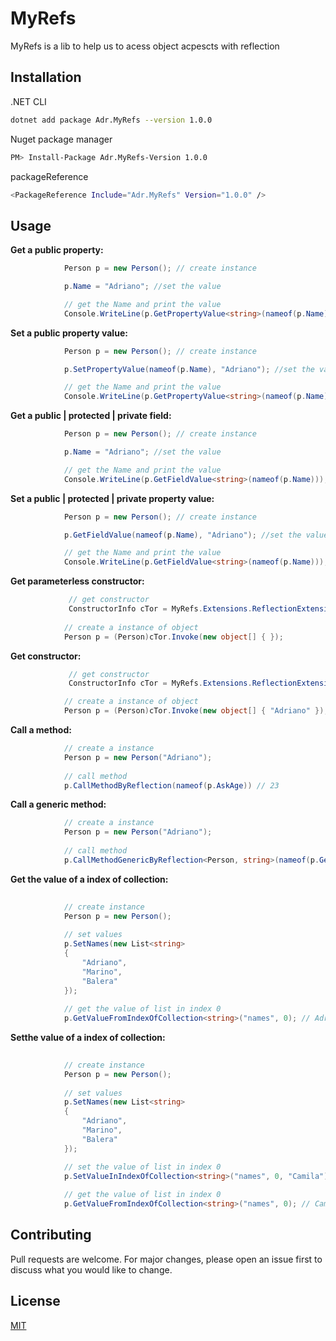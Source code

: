 # MyRefs

MyRefs is a lib to help us to acess object acpescts with reflection 

## Installation

.NET CLI

```bash
dotnet add package Adr.MyRefs --version 1.0.0
```

Nuget package manager

```bash
PM> Install-Package Adr.MyRefs-Version 1.0.0
```

packageReference

```bash
<PackageReference Include="Adr.MyRefs" Version="1.0.0" />
```

## Usage

**Get a public property:**
```csharp
            Person p = new Person(); // create instance

            p.Name = "Adriano"; //set the value

            // get the Name and print the value
            Console.WriteLine(p.GetPropertyValue<string>(nameof(p.Name))); //Adriano

```


**Set a public property value:**
```csharp
            Person p = new Person(); // create instance

            p.SetPropertyValue(nameof(p.Name), "Adriano"); //set the value

            // get the Name and print the value
            Console.WriteLine(p.GetPropertyValue<string>(nameof(p.Name))); //Adriano

```

**Get a public | protected | private field:**
```csharp
            Person p = new Person(); // create instance

            p.Name = "Adriano"; //set the value

            // get the Name and print the value
            Console.WriteLine(p.GetFieldValue<string>(nameof(p.Name))); //Adriano

```

**Set a public | protected | private property value:**
```csharp
            Person p = new Person(); // create instance

            p.GetFieldValue(nameof(p.Name), "Adriano"); //set the value

            // get the Name and print the value
            Console.WriteLine(p.GetFieldValue<string>(nameof(p.Name))); //Adriano


```

**Get parameterless constructor:**
```csharp
             // get constructor
             ConstructorInfo cTor = MyRefs.Extensions.ReflectionExtension.GetParameterlessCtor(typeof(Person))!;
        
            // create a instance of object
            Person p = (Person)cTor.Invoke(new object[] { });

```

**Get constructor:**
```csharp
             // get constructor
             ConstructorInfo cTor = MyRefs.Extensions.ReflectionExtension.GetCtorByParamsType<Person>(new Type[] {  typeof(string)})!;

            // create a instance of object
            Person p = (Person)cTor.Invoke(new object[] { "Adriano" });

```

**Call a method:**
```csharp
            // create a instance
            Person p = new Person("Adriano");            
            
            // call method
            p.CallMethodByReflection(nameof(p.AskAge)) // 23


```

**Call a generic method:**
```csharp
            // create a instance
            Person p = new Person("Adriano");            
            
            // call method
            p.CallMethodGenericByReflection<Person, string>(nameof(p.GetGeneric), new object[] { "Adriano" }) // Adriano


```


**Get the value of a index of collection:**
```csharp
            
            // create instance
            Person p = new Person();
            
            // set values
            p.SetNames(new List<string>
            {
                "Adriano",
                "Marino",
                "Balera"
            });
                       
            // get the value of list in index 0
            p.GetValueFromIndexOfCollection<string>("names", 0); // Adriano


```


**Setthe value of a index of collection:**
```csharp
            
            // create instance
            Person p = new Person();
            
            // set values
            p.SetNames(new List<string>
            {
                "Adriano",
                "Marino",
                "Balera"
            });

            // set the value of list in index 0
            p.SetValueInIndexOfCollection<string>("names", 0, "Camila");
                       
            // get the value of list in index 0
            p.GetValueFromIndexOfCollection<string>("names", 0); // Camila


```

## Contributing
Pull requests are welcome. For major changes, please open an issue first to discuss what you would like to change.

## License
[MIT](https://choosealicense.com/licenses/mit/)
